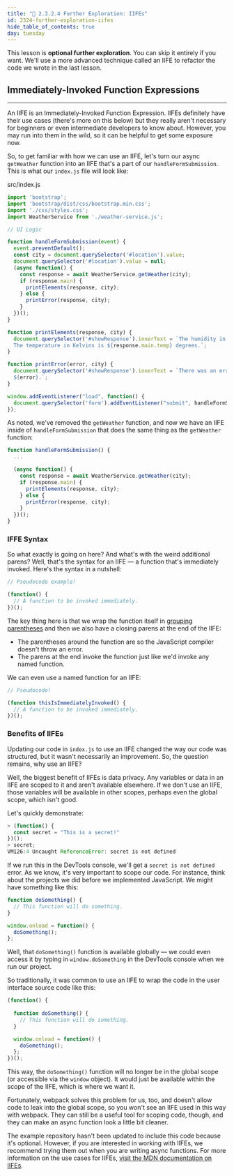 ```yaml
---
title: "📓 2.3.2.4 Further Exploration: IIFEs"
id: 2324-further-exploration-iifes
hide_table_of_contents: true
day: tuesday
---
```


This lesson is **optional further exploration**. You can skip it entirely if you want. We'll use a more advanced technique called an IIFE to refactor the code we wrote in the last lesson. 

## Immediately-Invoked Function Expressions
---

An IIFE is an Immediately-Invoked Function Expression. IIFEs definitely have their use cases (there's more on this below) but they really aren't necessary for beginners or even intermediate developers to know about. However, you may run into them in the wild, so it can be helpful to get some exposure now. 

So, to get familiar with how we can use an IIFE, let's turn our async `getWeather` function into an IIFE that's a part of our `handleFormSubmission`. This is what our `index.js` file will look like:

<div class="filename">src/index.js</div>

```js
import 'bootstrap';
import 'bootstrap/dist/css/bootstrap.min.css';
import './css/styles.css';
import WeatherService from './weather-service.js';

// UI Logic

function handleFormSubmission(event) {
  event.preventDefault();
  const city = document.querySelector('#location').value;
  document.querySelector('#location').value = null;
  (async function() {
    const response = await WeatherService.getWeather(city);
    if (response.main) {
      printElements(response, city);
    } else {
      printError(response, city);
    }
  })();  
}

function printElements(response, city) {
  document.querySelector('#showResponse').innerText = `The humidity in ${city} is ${response.main.humidity}%.
  The temperature in Kelvins is ${response.main.temp} degrees.`;
}

function printError(error, city) {
  document.querySelector('#showResponse').innerText = `There was an error accessing the weather data for ${city}: 
  ${error}.`;
}

window.addEventListener("load", function() {
  document.querySelector('form').addEventListener("submit", handleFormSubmission);
});
```

As noted, we've removed the `getWeather` function, and now we have an IIFE inside of `handleFormSubmission` that does the same thing as the `getWeather` function:

```js
function handleFormSubmission() {
  ...

  (async function() {
    const response = await WeatherService.getWeather(city);
    if (response.main) {
      printElements(response, city);
    } else {
      printError(response, city);
    }
  })();  
}
```

### IFFE Syntax

So what exactly is going on here? And what's with the weird additional parens? Well, that's the syntax for an IIFE — a function that's immediately invoked. Here's the syntax in a nutshell:

```js
// Pseudocode example!

(function() {
  // A function to be invoked immediately.
})();
```

The key thing here is that we wrap the function itself in [grouping parentheses](https://developer.mozilla.org/en-US/docs/Web/JavaScript/Reference/Operators/Grouping) and then we also have a closing parens at the end of the IIFE:

* The parentheses around the function are so the JavaScript compiler doesn't throw an error. 
* The parens at the end invoke the function just like we'd invoke any named function. 

We can even use a named function for an IIFE:

```js
// Pseudocode!

(function thisIsImmediatelyInvoked() {
  // A function to be invoked immediately.
})();
```

### Benefits of IIFEs

Updating our code in `index.js` to use an IIFE changed the way our code was structured, but it wasn't necessarily an improvement. So, the question remains, why use an IIFE? 

Well, the biggest benefit of IIFEs is data privacy. Any variables or data in an IIFE are scoped to it and aren't available elsewhere. If we don't use an IIFE, those variables will be available in other scopes, perhaps even the global scope, which isn't good.

Let's quickly demonstrate:

```js
> (function() {
  const secret = "This is a secret!"
})();
> secret;
VM126:4 Uncaught ReferenceError: secret is not defined
```

If we run this in the DevTools console, we'll get a `secret is not defined` error. As we know, it's very important to scope our code. For instance, think about the projects we did before we implemented JavaScript. We might have something like this:

```js
function doSomething() {
  // This function will do something.
}

window.onload = function() {
  doSomething();
};
```

Well, that `doSomething()` function is available globally — we could even access it by typing in `window.doSomething` in the DevTools console when we run our project.

So traditionally, it was common to use an IIFE to wrap the code in the user interface source code like this:

```js
(function() {
  
  function doSomething() {
    // This function will do something.
  }

  window.onload = function() {
    doSomething();
  };
})();
```

This way, the `doSomething()` function will no longer be in the global scope (or accessible via the `window` object). It would just be available within the scope of the IIFE, which is where we want it.

Fortunately, webpack solves this problem for us, too, and doesn't allow code to leak into the global scope, so you won't see an IIFE used in this way with webpack. They can still be a useful tool for scoping code, though, and they can make an async function look a little bit cleaner.

The example repository hasn't been updated to include this code because it's optional. However, if you are interested in working with IIFEs, we recommend trying them out when you are writing async functions. For more information on the use cases for IIFEs, [visit the MDN documentation on IIFEs](https://developer.mozilla.org/en-US/docs/Glossary/IIFE).
